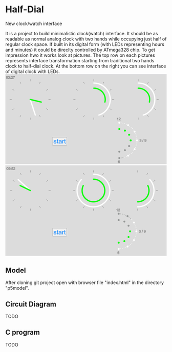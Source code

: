 # Half-Dial
New clock/watch interface

It is a project to build minimalistic clock(watch) interface. It should be as readable as normal analog clock with two hands while occupying just half of 
regular clock space. If built in its digital form (with LEDs representing hours 
and minutes) it could be direclty controlled by ATmega328 chip.
To get impression hwo it works look at pictures. The top row on each pictures represents interface transformation starting from traditional two hands clock to 
half-dial clock. At the bottom row on the right you can see interface of digital 
clock with LEDs.
![TIME1](./images/halfdial_3_27.png)
![TIME1](./images/halfdial_9_52.png)

## Model
After cloning git project open with browser file "index.html" in the directory 
"p5model".

## Circuit Diagram
TODO

## C program
TODO
